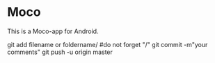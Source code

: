 # Moco
This is a Moco-app for Android.

git add filename or foldername/     #do not forget "/"
git commit -m"your comments"
git push -u origin master
